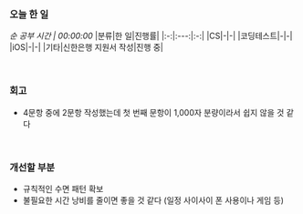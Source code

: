 ### 오늘 한 일
_순 공부 시간 | 00:00:00_
|분류|한 일|진행률|
|:-:|:---:|:-:|
|CS|-|-|
|코딩테스트|-|-|
|iOS|-|-|
|기타|신한은행 지원서 작성|진행 중|

<br>

### 회고
- 4문항 중에 2문항 작성했는데 첫 번째 문항이 1,000자 분량이라서 쉽지 않을 것 같다

<br>

### 개선할 부분
- 규칙적인 수면 패턴 확보
- 불필요한 시간 낭비를 줄이면 좋을 것 같다 (일정 사이사이 폰 사용이나 게임 등)
